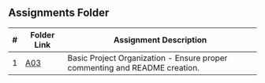 ##  Assignments Folder

|   #   | Folder Link | Assignment Description |
| :---: | ----------- | ---------------------- |
|   1   | [A03](./A03) | Basic Project Organization - Ensure proper commenting and README creation. |
